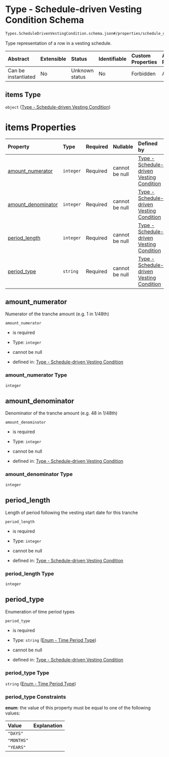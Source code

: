# Type - Schedule-driven Vesting Condition Schema

```txt
Types.ScheduleDrivenVestingCondition.schema.json#/properties/schedule_driven_vesting_conditions/items
```

Type representation of a row in a vesting schedule.

| Abstract            | Extensible | Status         | Identifiable | Custom Properties | Additional Properties | Access Restrictions | Defined In                                                                                    |
| :------------------ | :--------- | :------------- | :----------- | :---------------- | :-------------------- | :------------------ | :-------------------------------------------------------------------------------------------- |
| Can be instantiated | No         | Unknown status | No           | Forbidden         | Allowed               | none                | [VestingSchedule.schema.json*](../objects/VestingSchedule.schema.json "open original schema") |

## items Type

`object` ([Type - Schedule-driven Vesting Condition](vestingschedule-properties-schedule_driven_vesting_conditions-type---schedule-driven-vesting-condition.md))

# items Properties

| Property                                  | Type      | Required | Nullable       | Defined by                                                                                                                                                                                    |
| :---------------------------------------- | :-------- | :------- | :------------- | :-------------------------------------------------------------------------------------------------------------------------------------------------------------------------------------------- |
| [amount_numerator](#amount_numerator)     | `integer` | Required | cannot be null | [Type - Schedule-driven Vesting Condition](scheduledrivenvestingcondition-properties-amount_numerator.md "Types.ScheduleDrivenVestingCondition.schema.json#/properties/amount_numerator")     |
| [amount_denominator](#amount_denominator) | `integer` | Required | cannot be null | [Type - Schedule-driven Vesting Condition](scheduledrivenvestingcondition-properties-amount_denominator.md "Types.ScheduleDrivenVestingCondition.schema.json#/properties/amount_denominator") |
| [period_length](#period_length)           | `integer` | Required | cannot be null | [Type - Schedule-driven Vesting Condition](scheduledrivenvestingcondition-properties-period_length.md "Types.ScheduleDrivenVestingCondition.schema.json#/properties/period_length")           |
| [period_type](#period_type)               | `string`  | Required | cannot be null | [Type - Schedule-driven Vesting Condition](scheduledrivenvestingcondition-properties-enum---time-period-type.md "Enums.Period.schema.json#/properties/period_type")                           |

## amount_numerator

Numerator of the tranche amount (e.g. 1 in 1/48th)

`amount_numerator`

*   is required

*   Type: `integer`

*   cannot be null

*   defined in: [Type - Schedule-driven Vesting Condition](scheduledrivenvestingcondition-properties-amount_numerator.md "Types.ScheduleDrivenVestingCondition.schema.json#/properties/amount_numerator")

### amount_numerator Type

`integer`

## amount_denominator

Denominator of the tranche amount (e.g. 48 in 1/48th)

`amount_denominator`

*   is required

*   Type: `integer`

*   cannot be null

*   defined in: [Type - Schedule-driven Vesting Condition](scheduledrivenvestingcondition-properties-amount_denominator.md "Types.ScheduleDrivenVestingCondition.schema.json#/properties/amount_denominator")

### amount_denominator Type

`integer`

## period_length

Length of period following the vesting start date for this tranche

`period_length`

*   is required

*   Type: `integer`

*   cannot be null

*   defined in: [Type - Schedule-driven Vesting Condition](scheduledrivenvestingcondition-properties-period_length.md "Types.ScheduleDrivenVestingCondition.schema.json#/properties/period_length")

### period_length Type

`integer`

## period_type

Enumeration of time period types

`period_type`

*   is required

*   Type: `string` ([Enum - Time Period Type](scheduledrivenvestingcondition-properties-enum---time-period-type.md))

*   cannot be null

*   defined in: [Type - Schedule-driven Vesting Condition](scheduledrivenvestingcondition-properties-enum---time-period-type.md "Enums.Period.schema.json#/properties/period_type")

### period_type Type

`string` ([Enum - Time Period Type](scheduledrivenvestingcondition-properties-enum---time-period-type.md))

### period_type Constraints

**enum**: the value of this property must be equal to one of the following values:

| Value      | Explanation |
| :--------- | :---------- |
| `"DAYS"`   |             |
| `"MONTHS"` |             |
| `"YEARS"`  |             |
